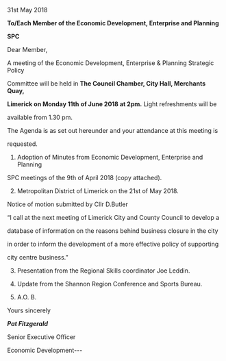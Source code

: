 31st May 2018

**To/Each Member of the Economic Development, Enterprise and Planning**

**SPC**

Dear Member,

A meeting of the Economic Development, Enterprise & Planning Strategic Policy

Committee will be held in **The Council Chamber, City Hall, Merchants Quay,**

**Limerick on Monday 11th** **of June 2018 at 2pm.** Light refreshments will be

available from 1.30 pm.

The Agenda is as set out hereunder and your attendance at this meeting is

requested.

1. Adoption of Minutes from Economic Development, Enterprise and Planning

SPC meetings of the 9th of April 2018 (copy attached).

2. Metropolitan District of Limerick on the 21st of May 2018.

Notice of motion submitted by Cllr D.Butler

“I call at the next meeting of Limerick City and County Council to develop a

database of information on the reasons behind business closure in the city

in order to inform the development of a more effective policy of supporting

city centre business.”

3. Presentation from the Regional Skills coordinator Joe Leddin.

4. Update from the Shannon Region Conference and Sports Bureau.

5. A.O. B.

Yours sincerely

***Pat Fitzgerald***

Senior Executive Officer

Economic Development---
